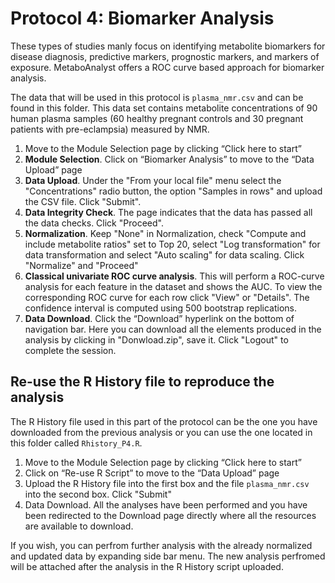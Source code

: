 # Protocol 4: Biomarker Analysis

These types of studies manly focus on identifying metabolite biomarkers for disease diagnosis, predictive markers, prognostic markers, and markers of exposure. MetaboAnalyst offers a ROC curve based approach for biomarker analysis.

The data that will be used in this protocol is `plasma_nmr.csv` and can be found in this folder. This data set contains metabolite concentrations of 90 human plasma samples (60 healthy pregnant controls and 30 pregnant patients with pre-eclampsia) measured by NMR.

1.	Move to the Module Selection page by clicking “Click here to start”
2.	**Module Selection**. Click on “Biomarker Analysis” to move to the “Data Upload” page
3. **Data Upload**. Under the "From your local file" menu select the "Concentrations" radio button, the option "Samples in rows" and upload the CSV file. Click "Submit".
4. **Data Integrity Check**. The page indicates that the data has passed all the data checks. Click "Proceed".
5. **Normalization**. Keep "None" in Normalization, check "Compute and include metabolite ratios" set to Top 20, select "Log transformation" for data transformation and select "Auto scaling" for data scaling. Click "Normalize" and "Proceed"
6. **Classical univariate ROC curve analysis**. This will perform a ROC-curve analysis for each feature in the dataset and shows the AUC. To view the corresponding ROC curve for each row click "View" or "Details". The confidence interval is computed using 500 bootstrap replications.
7.	**Data Download**. Click the “Download” hyperlink on the bottom of navigation bar. Here you can download all the elements produced in the analysis by clicking in "Donwload.zip", save it. Click "Logout" to complete the session.


## Re-use the R History file to reproduce the analysis

The R History file used in this part of the protocol can be the one you have downloaded from the previous analysis or you can use the one located in this folder called `Rhistory_P4.R`.

1.	Move to the Module Selection page by clicking “Click here to start”
2.	Click on “Re-use R Script” to move to the “Data Upload” page
3.	Upload the R History file into the first box and the file `plasma_nmr.csv` into the second box. Click "Submit"
4.	Data Download. All the analyses have been performed and you have been redirected to the Download page directly where all the resources are available to download.

If you wish, you can perfrom further analysis with the already normalized and updated data by expanding side bar menu. The new analysis perfromed will be attached after the analysis in the R History script uploaded.
